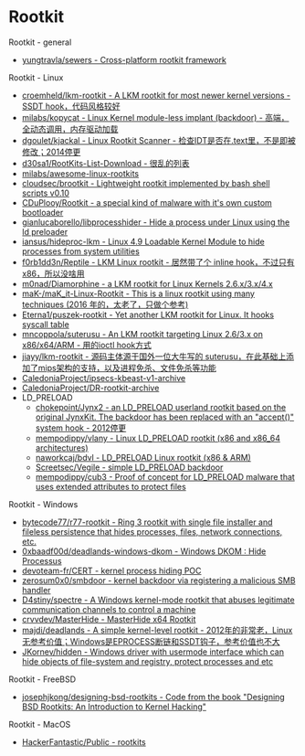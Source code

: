 # Rootkit

Rootkit - general

* [yungtravla/sewers - Cross-platform rootkit framework](https://github.com/yungtravla/sewers)

Rootkit - Linux

* [croemheld/lkm-rootkit - A LKM rootkit for most newer kernel versions - SSDT hook，代码风格较好](https://github.com/croemheld/lkm-rootkit)
* [milabs/kopycat - Linux Kernel module-less implant (backdoor) - 高端，全动态调用，内存驱动加载](https://github.com/milabs/kopycat)
* [dgoulet/kjackal - Linux Rootkit Scanner - 检查IDT是否在.text里，不是即被修改；2014停更](https://github.com/dgoulet/kjackal)
* [d30sa1/RootKits-List-Download - 很乱的列表](https://github.com/d30sa1/RootKits-List-Download)
* [milabs/awesome-linux-rootkits](https://github.com/milabs/awesome-linux-rootkits)
* [cloudsec/brootkit - Lightweight rootkit implemented by bash shell scripts v0.10](https://github.com/cloudsec/brootkit)
* [CDuPlooy/Rootkit - a special kind of malware with it's own custom bootloader](https://github.com/CDuPlooy/Rootkit)
* [gianlucaborello/libprocesshider - Hide a process under Linux using the ld preloader](https://github.com/gianlucaborello/libprocesshider)
* [iansus/hideproc-lkm - Linux 4.9 Loadable Kernel Module to hide processes from system utilities](https://github.com/iansus/hideproc-lkm)
* [f0rb1dd3n/Reptile - LKM Linux rootkit - 居然带了个 inline hook，不过只有x86，所以没啥用](https://github.com/f0rb1dd3n/Reptile)
* [m0nad/Diamorphine - a LKM rootkit for Linux Kernels 2.6.x/3.x/4.x](https://github.com/m0nad/Diamorphine)
* [maK-/maK_it-Linux-Rootkit - This is a linux rootkit using many techniques (2016 年的，太老了，只做个参考)](https://github.com/maK-/maK_it-Linux-Rootkit)
* [Eterna1/puszek-rootkit - Yet another LKM rootkit for Linux. It hooks syscall table](https://github.com/Eterna1/puszek-rootkit)
* [mncoppola/suterusu - An LKM rootkit targeting Linux 2.6/3.x on x86/x64/ARM - 用的ioctl hook方式](https://github.com/mncoppola/suterusu)
* [jiayy/lkm-rootkit - 源码主体源于国外一位大牛写的 suterusu，在此基础上添加了mips架构的支持，以及进程免杀、文件免杀等功能](https://github.com/jiayy/lkm-rootkit)
* [CaledoniaProject/ipsecs-kbeast-v1-archive](https://github.com/CaledoniaProject/ipsecs-kbeast-v1-archive)
* [CaledoniaProject/DR-rootkit-archive](https://github.com/CaledoniaProject/DR-rootkit-archive)
* LD_PRELOAD
  * [chokepoint/Jynx2 - an LD_PRELOAD userland rootkit based on the original JynxKit. The backdoor has been replaced with an "accept()" system hook - 2012停更](https://github.com/chokepoint/Jynx2)
  * [mempodippy/vlany - Linux LD_PRELOAD rootkit (x86 and x86_64 architectures)](https://github.com/mempodippy/vlany)
  * [naworkcaj/bdvl - LD_PRELOAD Linux rootkit (x86 & ARM)](https://github.com/naworkcaj/bdvl)
  * [Screetsec/Vegile - simple LD_PRELOAD backdoor](https://github.com/Screetsec/Vegile)
  * [mempodippy/cub3 - Proof of concept for LD_PRELOAD malware that uses extended attributes to protect files](https://github.com/mempodippy/cub3)

Rootkit - Windows

* [bytecode77/r77-rootkit - Ring 3 rootkit with single file installer and fileless persistence that hides processes, files, network connections, etc.](https://github.com/bytecode77/r77-rootkit)
* [0xbaadf00d/deadlands-windows-dkom - Windows DKOM : Hide Processus](https://github.com/0xbaadf00d/deadlands-windows-dkom)
* [devoteam-fr/CERT - kernel process hiding POC](https://github.com/devoteam-fr/CERT)
* [zerosum0x0/smbdoor - kernel backdoor via registering a malicious SMB handler](https://github.com/zerosum0x0/smbdoor)
* [D4stiny/spectre - A Windows kernel-mode rootkit that abuses legitimate communication channels to control a machine](https://github.com/D4stiny/spectre)
* [crvvdev/MasterHide - MasterHide x64 Rootkit](https://github.com/crvvdev/MasterHide)
* [majdi/deadlands - A simple kernel-level rootkit - 2012年的非常老，Linux无参考价值；Windows是EPROCESS断链和SSDT钩子，参考价值也不大](https://github.com/majdi/deadlands)
* [JKornev/hidden - Windows driver with usermode interface which can hide objects of file-system and registry, protect processes and etc](https://github.com/JKornev/hidden)

Rootkit - FreeBSD

* [josephjkong/designing-bsd-rootkits - Code from the book "Designing BSD Rootkits: An Introduction to Kernel Hacking"](https://github.com/josephjkong/designing-bsd-rootkits)

Rootkit - MacOS

* [HackerFantastic/Public - rootkits](https://github.com/HackerFantastic/Public/tree/master/rootkits)
